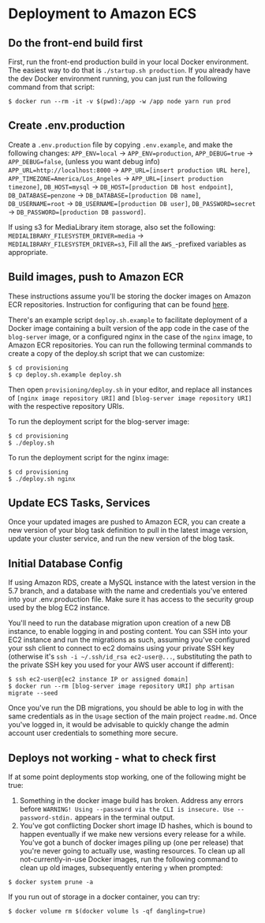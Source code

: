 # Deployment to Amazon ECS

## Do the front-end build first
First, run the front-end production build in your local Docker environment. The
easiest way to do that is `./startup.sh production`. If you already have the dev
Docker environment running, you can just run the following command from that
script:
```
$ docker run --rm -it -v $(pwd):/app -w /app node yarn run prod
```


## Create .env.production
Create a `.env.production` file by copying `.env.example`, and make the
following changes:
`APP_ENV=local` -> `APP_ENV=production`,
`APP_DEBUG=true` -> `APP_DEBUG=false`, (unless you want debug info)
`APP_URL=http://localhost:8000` -> `APP_URL=[insert production URL here]`,
`APP_TIMEZONE=America/Los_Angeles` -> `APP_URL=[insert production timezone]`,
`DB_HOST=mysql` -> `DB_HOST=[production DB host endpoint]`,
`DB_DATABASE=penzone` -> `DB_DATABASE=[production DB name]`,
`DB_USERNAME=root` -> `DB_USERNAME=[production DB user]`,
`DB_PASSWORD=secret` -> `DB_PASSWORD=[production DB password]`.

If using s3 for MediaLibrary item storage, also set the following:
`MEDIALIBRARY_FILESYSTEM_DRIVER=media` -> `MEDIALIBRARY_FILESYSTEM_DRIVER=s3`,
Fill all the `AWS_`-prefixed variables as appropriate.


## Build images, push to Amazon ECR
These instructions assume you'll be storing the docker images on Amazon ECR
repositories. Instruction for configuring that can be found [here](https://docs.aws.amazon.com/AmazonECR/latest/userguide/docker-basics.html#use-ecr).

There's an example script `deploy.sh.example` to facilitate deployment of a
Docker image containing a built version of the app code in the case of the
`blog-server` image, or a configured nginx in the case of the `nginx` image,
to Amazon ECR repositories. You can run the following terminal commands to
create a copy of the deploy.sh script that we can customize:
```
$ cd provisioning
$ cp deploy.sh.example deploy.sh
```
Then open `provisioning/deploy.sh` in your editor, and replace all instances of
`[nginx image repository URI]` and `[blog-server image repository URI]` with the
respective repository URIs.

To run the deployment script for the blog-server image:
```
$ cd provisioning
$ ./deploy.sh
```

To run the deployment script for the nginx image:
```
$ cd provisioning
$ ./deploy.sh nginx
```


## Update ECS Tasks, Services
Once your updated images are pushed to Amazon ECR, you can create a new version
of your blog task definition to pull in the latest image version, update your
cluster service, and run the new version of the blog task.


## Initial Database Config
If using Amazon RDS, create a MySQL instance with the latest version in the 5.7
branch, and a database with the name and credentials you've entered into your
.env.production file. Make sure it has access to the security group used by the
blog EC2 instance.

You'll need to run the database migration upon creation of a new DB instance, to
enable logging in and posting content. You can SSH into your EC2 instance and
run the migrations as such, assuming you've configured your ssh client to
connect to ec2 domains using your private SSH key (otherwise it's
`ssh -i ~/.ssh/id_rsa ec2-user@...`, substituting the path to the private SSH
key you used for your AWS user account if different):
```
$ ssh ec2-user@[ec2 instance IP or assigned domain]
$ docker run --rm [blog-server image repository URI] php artisan migrate --seed
```
Once you've run the DB migrations, you should be able to log in with the same
credentials as in the `Usage` section of the main project `readme.md`. Once
you've logged in, it would be advisable to quickly change the admin account user
credentials to something more secure.


## Deploys not working - what to check first
If at some point deployments stop working, one of the following might be true:
1. Something in the docker image build has broken. Address any errors before
`WARNING! Using --password via the CLI is insecure. Use --password-stdin.`
appears in the terminal output.
2. You've got conflicting Docker short image ID hashes, which is bound to happen
eventually if we make new versions every release for a while. You've got a bunch
of docker images piling up (one per release) that you're never going to actually
use, wasting resources. To clean up all not-currently-in-use Docker images, run
the following command to clean up old images, subsequently entering `y` when
prompted:
```
$ docker system prune -a
```

If you run out of storage in a docker container, you can try:
```
$ docker volume rm $(docker volume ls -qf dangling=true)
```
